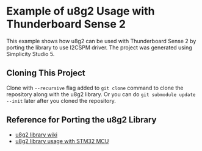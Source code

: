 Example of u8g2 Usage with Thunderboard Sense 2
===============================================

This example shows how u8g2 can be used with Thunderboard Sense 2 by porting the library to use I2CSPM driver.
The project was generated using Simplicity Studio 5.


## Cloning This Project

Clone with `--recursive` flag added to `git clone` command to clone the repository along with the u8g2 library. Or you can do `git submodule update --init` later after you cloned the repository.


## Reference for Porting the u8g2 Library

* [u8g2 library wiki](https://github.com/olikraus/u8g2/wiki/Porting-to-new-MCU-platform)
* [u8g2 library usage with STM32 MCU](https://elastic-notes.blogspot.com/2018/10/u8g2-library-usage-with-stm32-mcu.html)
